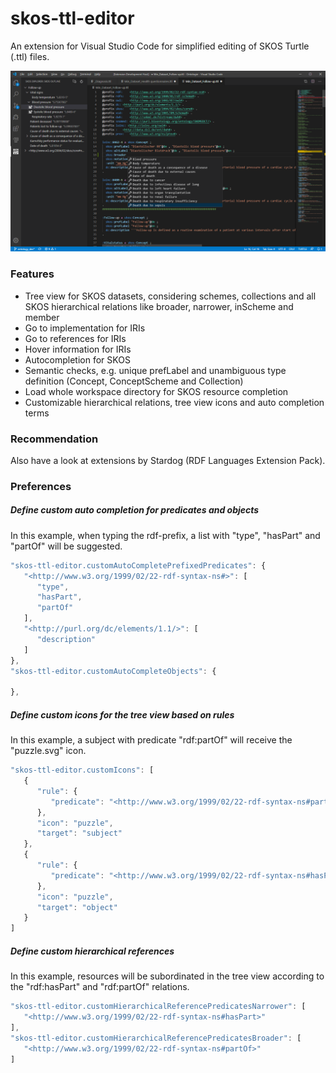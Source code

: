 # skos-ttl-editor
An extension for Visual Studio Code for simplified editing of SKOS Turtle (.ttl) files.

<p align="center">
   <img src="images/showcase.png" />
</p>

### Features

- Tree view for SKOS datasets, considering schemes, collections and all SKOS hierarchical relations like broader, narrower, inScheme and member
- Go to implementation for IRIs
- Go to references for IRIs
- Hover information for IRIs
- Autocompletion for SKOS
- Semantic checks, e.g. unique prefLabel and unambiguous type definition (Concept, ConceptScheme and Collection)
- Load whole workspace directory for SKOS resource completion
- Customizable hierarchical relations, tree view icons and auto completion terms

### Recommendation
Also have a look at extensions by Stardog (RDF Languages Extension Pack).

### Preferences

##### Define custom auto completion for predicates and objects
In this example, when typing the rdf-prefix, a list with "type", "hasPart" and "partOf" will be suggested.
```js
"skos-ttl-editor.customAutoCompletePrefixedPredicates": {
   "<http://www.w3.org/1999/02/22-rdf-syntax-ns#>": [
      "type",
      "hasPart",
      "partOf"
   ],
   "<http://purl.org/dc/elements/1.1/>": [
      "description"
   ]
},
"skos-ttl-editor.customAutoCompleteObjects": {

},
```
##### Define custom icons for the tree view based on rules
In this example, a subject with predicate "rdf:partOf" will receive the "puzzle.svg" icon.
```js
"skos-ttl-editor.customIcons": [
   {
      "rule": {
         "predicate": "<http://www.w3.org/1999/02/22-rdf-syntax-ns#partOf>"
      },
      "icon": "puzzle",
      "target": "subject"
   },
   {
      "rule": {
         "predicate": "<http://www.w3.org/1999/02/22-rdf-syntax-ns#hasPart>"
      },
      "icon": "puzzle",
      "target": "object"
   }
]
```
##### Define custom hierarchical references
In this example, resources will be subordinated in the tree view according to the "rdf:hasPart" and "rdf:partOf" relations.
```js
"skos-ttl-editor.customHierarchicalReferencePredicatesNarrower": [
   "<http://www.w3.org/1999/02/22-rdf-syntax-ns#hasPart>"
],
"skos-ttl-editor.customHierarchicalReferencePredicatesBroader": [
   "<http://www.w3.org/1999/02/22-rdf-syntax-ns#partOf>"
]
```
